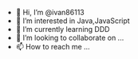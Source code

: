 - 👋 Hi, I’m @ivan86113
- 👀 I’m interested in Java,JavaScript
- 🌱 I’m currently learning DDD
- 💞️ I’m looking to collaborate on ...
- 📫 How to reach me ...

<!---
ivan86113/ivan86113 is a ✨ special ✨ repository because its `README.md` (this file) appears on your GitHub profile.
You can click the Preview link to take a look at your changes.
--->

